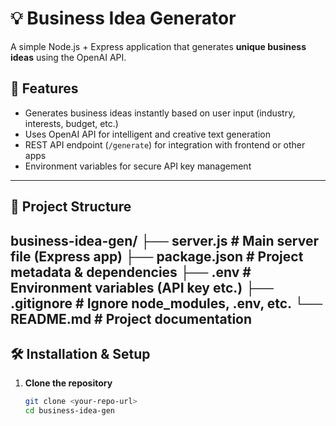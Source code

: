 # 💡 Business Idea Generator

A simple Node.js + Express application that generates **unique business ideas** using the OpenAI API.

## 🚀 Features
- Generates business ideas instantly based on user input (industry, interests, budget, etc.)
- Uses OpenAI API for intelligent and creative text generation
- REST API endpoint (`/generate`) for integration with frontend or other apps
- Environment variables for secure API key management

---

## 📂 Project Structure

business-idea-gen/
├── server.js # Main server file (Express app)
├── package.json # Project metadata & dependencies
├── .env # Environment variables (API key etc.)
├── .gitignore # Ignore node_modules, .env, etc.
└── README.md # Project documentation
---

## 🛠️ Installation & Setup

1. **Clone the repository**
   ```bash
   git clone <your-repo-url>
   cd business-idea-gen
